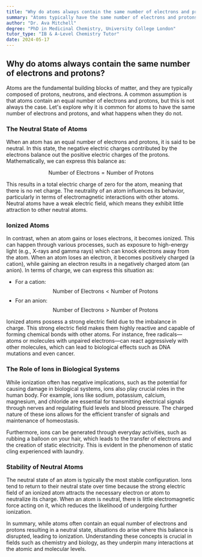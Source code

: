 ```yaml
---
title: "Why do atoms always contain the same number of electrons and protons?"
summary: "Atoms typically have the same number of electrons and protons, making them electrically neutral. However, atoms can lose or gain electrons, becoming charged ions with strong electric fields. Ions are reactive and play important roles in biology, electricity, and static cling."
author: "Dr. Ava Mitchell"
degree: "PhD in Medicinal Chemistry, University College London"
tutor_type: "IB & A-Level Chemistry Tutor"
date: 2024-05-17
---
```


## Why do atoms always contain the same number of electrons and protons?

Atoms are the fundamental building blocks of matter, and they are typically composed of protons, neutrons, and electrons. A common assumption is that atoms contain an equal number of electrons and protons, but this is not always the case. Let's explore why it is common for atoms to have the same number of electrons and protons, and what happens when they do not.

### The Neutral State of Atoms

When an atom has an equal number of electrons and protons, it is said to be neutral. In this state, the negative electric charges contributed by the electrons balance out the positive electric charges of the protons. Mathematically, we can express this balance as:

$$
\text{Number of Electrons} = \text{Number of Protons}
$$

This results in a total electric charge of zero for the atom, meaning that there is no net charge. The neutrality of an atom influences its behavior, particularly in terms of electromagnetic interactions with other atoms. Neutral atoms have a weak electric field, which means they exhibit little attraction to other neutral atoms.

### Ionized Atoms

In contrast, when an atom gains or loses electrons, it becomes ionized. This can happen through various processes, such as exposure to high-energy light (e.g., X-rays and gamma rays) which can knock electrons away from the atom. When an atom loses an electron, it becomes positively charged (a cation), while gaining an electron results in a negatively charged atom (an anion). In terms of charge, we can express this situation as:

- For a cation:
$$
\text{Number of Electrons} < \text{Number of Protons}
$$
- For an anion:
$$
\text{Number of Electrons} > \text{Number of Protons}
$$

Ionized atoms possess a strong electric field due to the imbalance in charge. This strong electric field makes them highly reactive and capable of forming chemical bonds with other atoms. For instance, free radicals—atoms or molecules with unpaired electrons—can react aggressively with other molecules, which can lead to biological effects such as DNA mutations and even cancer.

### The Role of Ions in Biological Systems

While ionization often has negative implications, such as the potential for causing damage in biological systems, ions also play crucial roles in the human body. For example, ions like sodium, potassium, calcium, magnesium, and chloride are essential for transmitting electrical signals through nerves and regulating fluid levels and blood pressure. The charged nature of these ions allows for the efficient transfer of signals and maintenance of homeostasis.

Furthermore, ions can be generated through everyday activities, such as rubbing a balloon on your hair, which leads to the transfer of electrons and the creation of static electricity. This is evident in the phenomenon of static cling experienced with laundry.

### Stability of Neutral Atoms

The neutral state of an atom is typically the most stable configuration. Ions tend to return to their neutral state over time because the strong electric field of an ionized atom attracts the necessary electron or atom to neutralize its charge. When an atom is neutral, there is little electromagnetic force acting on it, which reduces the likelihood of undergoing further ionization.

In summary, while atoms often contain an equal number of electrons and protons resulting in a neutral state, situations do arise where this balance is disrupted, leading to ionization. Understanding these concepts is crucial in fields such as chemistry and biology, as they underpin many interactions at the atomic and molecular levels.
    